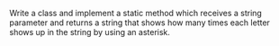 Write a class and implement a static method which receives a string parameter and returns a string that shows how many times each letter shows up in the string by using an asterisk.
